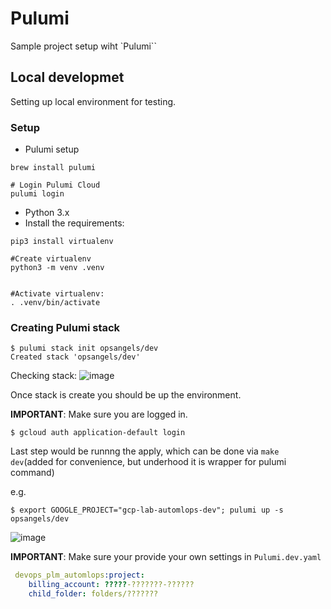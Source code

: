 
# Pulumi
Sample project setup wiht `Pulumi``

## Local developmet

Setting up local environment for testing.

### Setup

- Pulumi setup

```shell
brew install pulumi

# Login Pulumi Cloud
pulumi login
```

- Python 3.x
- Install the requirements:

```shell
pip3 install virtualenv

#Create virtualenv
python3 -m venv .venv


#Activate virtualenv:
. .venv/bin/activate
```

### Creating Pulumi  stack

```shell
$ pulumi stack init opsangels/dev
Created stack 'opsangels/dev'
```

Checking stack:
![image](https://github.com/lexopsangels/automlops/assets/54945914/574ae1a7-9629-4533-b673-b78de22a0863)


Once stack is create you should be up the environment.

**IMPORTANT**: Make sure you are logged in.
```shell
$ gcloud auth application-default login
```

Last step would be runnng the apply, which can be done via `make dev`(added for convenience, but underhood it is wrapper for pulumi command)

e.g.
```shell
$ export GOOGLE_PROJECT="gcp-lab-automlops-dev"; pulumi up -s opsangels/dev
```

![image](https://github.com/lexopsangels/automlops/assets/54945914/e131cb84-bae0-425d-ba3f-964513befe79)

**IMPORTANT**: Make sure your provide your own settings in `Pulumi.dev.yaml`

```yaml
 devops_plm_automlops:project:
    billing_account: ?????-???????-??????
    child_folder: folders/???????
```
